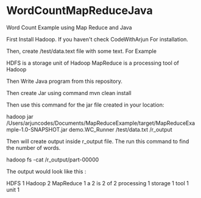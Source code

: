 # WordCountMapReduceJava
Word Count Example using Map Reduce and Java 

First Install Hadoop. If you haven't check CodeWithArjun For installation. 

Then, create /test/data.text file with some text. For Example 

HDFS is a storage unit of Hadoop
MapReduce is a processing tool of Hadoop


Then Write Java program from this repository. 

Then create Jar using command 
mvn clean install

Then use this command for the jar file created in your location: 

hadoop jar /Users/arjuncodes/Documents/MapReduceExample/target/MapReduceExample-1.0-SNAPSHOT.jar demo.WC_Runner /test/data.txt /r_output

Then will create output inside r_output file. The run this command to find the number of words. 

hadoop fs -cat /r_output/part-00000

The output would look like this : 

HDFS	1
Hadoop	2
MapReduce	1
a	2
is	2
of	2
processing	1
storage	1
tool	1
unit	1
